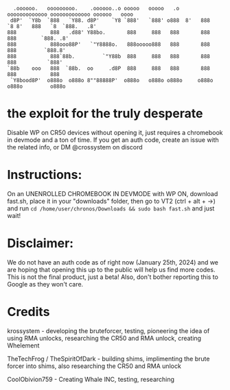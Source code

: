 ```
  .oooooo.   ooooooooo.    .oooooo..o ooooo   ooooo   .o  ooooooooooooo ooooooooooooo oooooo   oooo 
 d8P'  `Y8b  `888   `Y88. d8P'    `Y8 `888'   `888' o888  8'   888   `8 8'   888   `8  `888.   .8'  
888           888   .d88' Y88bo.       888     888   888       888           888        `888. .8'   
888           888ooo88P'   `"Y8888o.   888ooooo888   888       888           888         `888.8' 
888           888`88b.         `"Y88b  888     888   888       888           888          `888'  
`88b    ooo   888  `88b.  oo     .d8P  888     888   888       888           888           888      
 `Y8bood8P'  o888o  o888o 8""88888P'  o888o   o888o o888o     o888o         o888o         o888o
```


# the exploit for the truly desperate
Disable WP on CR50 devices without opening it, just requires a chromebook in devmode and a ton of time.
If you get an auth code, create an issue with the related info, or DM @crossystem on discord

# Instructions:
On an UNENROLLED CHROMEBOOK IN DEVMODE with WP ON,
download fast.sh, place it in your "downloads" folder, then go to VT2 (ctrl + alt + ->) and run 
```cd /home/user/chronos/Downloads && sudo bash fast.sh```
and just wait!

# Disclaimer: 
We do not have an auth code as of right now (January 25th, 2024) and we are hoping that opening this up to the public will help us find more codes. This is not the final product, just a beta! Also, don't bother reporting this to Google as they won't care.

# Credits
krossystem - developing the bruteforcer, testing, pioneering the idea of using RMA unlocks, researching the CR50 and RMA unlock, creating Whelement

TheTechFrog / TheSpiritOfDark - building shims, implimenting the brute forcer into shims, also researching the CR50 and RMA unlock 

CoolObivion759 - Creating Whale INC, testing, researching
